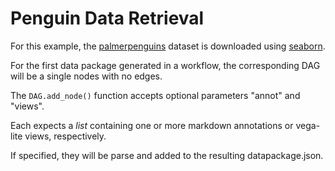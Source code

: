 Penguin Data Retrieval
======================

For this example, the [palmerpenguins](https://github.com/allisonhorst/palmerpenguins)
dataset is downloaded using [seaborn](http://seaborn.pydata.org/).

For the first data package generated in a workflow, the corresponding DAG will be a
single nodes with no edges.

The `DAG.add_node()` function accepts optional parameters "annot" and "views".

Each expects a _list_ containing one or more markdown annotations or vega-lite views,
respectively.

If specified, they will be parse and added to the resulting datapackage.json.
